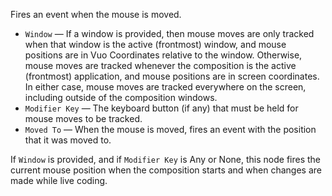 Fires an event when the mouse is moved. 

   - `Window` — If a window is provided, then mouse moves are only tracked when that window is the active (frontmost) window, and mouse positions are in Vuo Coordinates relative to the window. Otherwise, mouse moves are tracked whenever the composition is the active (frontmost) application, and mouse positions are in screen coordinates. In either case, mouse moves are tracked everywhere on the screen, including outside of the composition windows.
   - `Modifier Key` — The keyboard button (if any) that must be held for mouse moves to be tracked. 
   - `Moved To` — When the mouse is moved, fires an event with the position that it was moved to. 

If `Window` is provided, and if `Modifier Key` is Any or None, this node fires the current mouse position when the composition starts and when changes are made while live coding.
